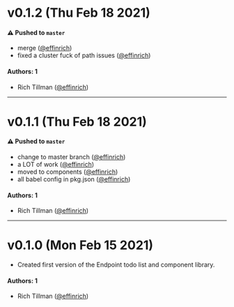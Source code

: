 # v0.1.2 (Thu Feb 18 2021)

#### ⚠️ Pushed to `master`

- merge ([@effinrich](https://github.com/effinrich))
- fixed a cluster fuck of path issues ([@effinrich](https://github.com/effinrich))

#### Authors: 1

- Rich Tillman ([@effinrich](https://github.com/effinrich))

---

# v0.1.1 (Thu Feb 18 2021)

#### ⚠️ Pushed to `master`

- change to master branch ([@effinrich](https://github.com/effinrich))
- a LOT of work ([@effinrich](https://github.com/effinrich))
- moved to components ([@effinrich](https://github.com/effinrich))
- all babel config in pkg.json ([@effinrich](https://github.com/effinrich))

#### Authors: 1

- Rich Tillman ([@effinrich](https://github.com/effinrich))

---

# v0.1.0 (Mon Feb 15 2021)

- Created first version of the Endpoint todo list and component library.

#### Authors: 1

- Rich Tillman ([@effinrich](https://github.com/effinrich))